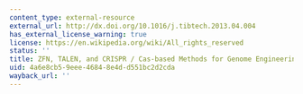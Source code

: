 ```yaml
---
content_type: external-resource
external_url: http://dx.doi.org/10.1016/j.tibtech.2013.04.004
has_external_license_warning: true
license: https://en.wikipedia.org/wiki/All_rights_reserved
status: ''
title: ZFN, TALEN, and CRISPR / Cas-based Methods for Genome Engineering
uid: 4a6e8cb5-9eee-4684-8e4d-d551bc2d2cda
wayback_url: ''
---
```

